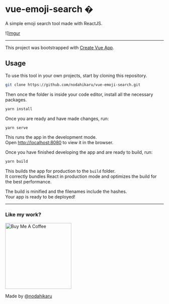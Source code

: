 # vue-emoji-search �

A simple emoji search tool made with ReactJS.

![[Imgur](https://i.imgur.com/XQtbIhJ.png)

---

This project was bootstrapped with [Create Vue App](https://cli.vuejs.org/zh/guide/creating-a-project.html).

## Usage

To use this tool in your own projects, start by cloning this repository.

```sh
git clone https://github.com/nodahikaru/vue-emoji-search.git
```

Then once the folder is inside your code editor, install all the necessary packages.

```sh
yarn install
```

Once you are ready and have made changes, run:

```sh
yarn serve
```

This runs the app in the development mode.<br />
Open [http://localhost:8080](http://localhost:8080) to view it in the browser.

Once you have finished developing the app and are ready to build, run:

```sh
yarn build
```

This builds the app for production to the `build` folder.<br />
It correctly bundles React in production mode and optimizes the build for the best performance.

The build is minified and the filenames include the hashes.<br />
Your app is ready to be deployed!

---

### Like my work?

<a href="https://www.buymeacoffee.com/nodahikaru" target="_blank"><img src="https://cdn.buymeacoffee.com/buttons/v2/default-yellow.png" alt="Buy Me A Coffee" width="210" ></a>

Made by [@nodahikaru](https://github.com/nodahikaru)
